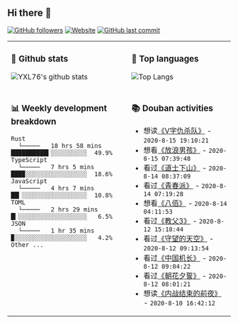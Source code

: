 ## Hi there 👋

[![GitHub followers](https://img.shields.io/github/followers/YXL76?style=for-the-badge&color=blue)](https://github.com/YXL76?tab=followers)
[![Website](https://img.shields.io/website?style=for-the-badge&up_message=Blog&url=https%3A%2F%2Fyxl76.net%2F&color=brightgreen)](https://yxl76.net)
[![GitHub last commit](https://img.shields.io/github/last-commit/YXL76/YXL76?label=update&style=for-the-badge&color=orange)](https://github.com/YXL76/YXL76)

<table>
<tr>
<td valign="top" width="54%">

### 🔭 Github stats

![YXL76's github stats](https://github-readme-stats.yxl76.vercel.app/api?username=YXL76&count_private=true&show_icons=true&theme=tokyonight)

</td>

<td valign="top" width="46%">

### 🌱 Top languages

![Top Langs](https://github-readme-stats.yxl76.vercel.app/api/top-langs/?username=YXL76&layout=compact&theme=tokyonight)

</td>
</tr>
<tr>
<td valign="top" width="54%">

### 📊 Weekly development breakdown

```text
Rust
  └─────   18 hrs 58 mins ██████████▍░░░░░░░░░░  49.9%
TypeScript
  └─────   7 hrs 5 mins   ███▉░░░░░░░░░░░░░░░░░  18.6%
JavaScript
  └─────   4 hrs 7 mins   ██▎░░░░░░░░░░░░░░░░░░  10.8%
TOML
  └─────   2 hrs 29 mins  █▎░░░░░░░░░░░░░░░░░░░   6.5%
JSON
  └─────   1 hr 35 mins   ▉░░░░░░░░░░░░░░░░░░░░   4.2%
Other ...
```

</td>
<td valign="top" width="46%">

### 📚 Douban activities

- 想读[《V字仇杀队》](https://book.douban.com/subject/25733467/) - `2020-8-15 19:10:21`
- 想看[《放浪男孩》](http://movie.douban.com/subject/5273301/) - `2020-8-15 07:39:48`
- 看过[《道士下山》](http://movie.douban.com/subject/24879839/) - `2020-8-14 08:37:09`
- 看过[《青春派》](http://movie.douban.com/subject/24735062/) - `2020-8-14 07:19:28`
- 想看[《八佰》](http://movie.douban.com/subject/26754233/) - `2020-8-14 04:11:53`
- 看过[《教父3》](http://movie.douban.com/subject/1294240/) - `2020-8-12 15:18:44`
- 看过[《守望的天空》](http://movie.douban.com/subject/10508923/) - `2020-8-12 09:13:54`
- 看过[《中国机长》](http://movie.douban.com/subject/30295905/) - `2020-8-12 09:04:22`
- 看过[《朝花夕誓》](http://movie.douban.com/subject/27083561/) - `2020-8-12 08:01:21`
- 想读[《内战结束的前夜》](https://book.douban.com/subject/1264442/) - `2020-8-10 16:42:12`

</td>
</tr>
</table>

<!--
**YXL76/YXL76** is a ✨ _special_ ✨ repository because its `README.md` (this file) appears on your GitHub profile.

Here are some ideas to get you started:

- 🔭 I’m currently working on ...
- 🌱 I’m currently learning ...
- 👯 I’m looking to collaborate on ...
- 🤔 I’m looking for help with ...
- 💬 Ask me about ...
- 📫 How to reach me: ...
- 😄 Pronouns: ...
- ⚡ Fun fact: ...
-->
